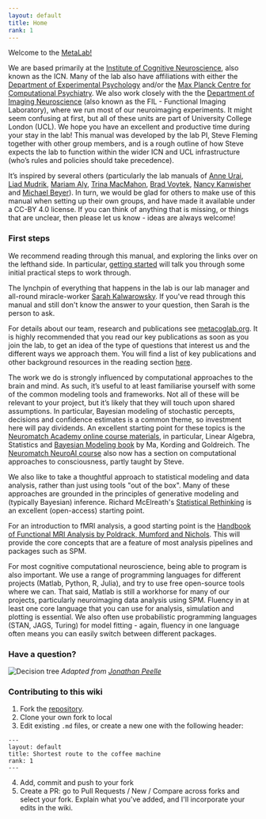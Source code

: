 ```yaml
---
layout: default
title: Home
rank: 1
---
```


Welcome to the [MetaLab!](http://metacoglab.org/)

We are based primarily at the [Institute of Cognitive Neuroscience](https://www.ucl.ac.uk/brain-sciences/icn), also known as the ICN. Many of the lab also have affiliations with either the [Department of Experimental Psychology](https://www.ucl.ac.uk/pals/research/experimental-psychology/) and/or the [Max Planck Centre for Computational Psychiatry](https://www.mps-ucl-centre.mpg.de/). We also work closely with the the [Department of Imaging Neuroscience](https://www.fil.ion.ucl.ac.uk/) (also known as the FIL - Functional Imaging Laboratory), where we run most of our neuroimaging experiments. It might seem confusing at first, but all of these units are part of University College London (UCL). We hope you have an excellent and productive time during your stay in the lab! This manual was developed by the lab PI, Steve Fleming together with other group members, and is a rough outline of how Steve expects the lab to function within the wider ICN and UCL infrastructure (who’s rules and policies should take precedence). 

It’s inspired by several others (particularly the lab manuals of [Anne Urai](https://github.com/anne-urai/lab_wiki), [Liad Mudrik](https://people.socsci.tau.ac.il/mu/mudriklab/lab-philosophy-and-procedures/), [Mariam Aly](https://osf.io/mdh87/wiki/home/), [Trina MacMahon](https://d1uqjtzsuwlnsf.cloudfront.net/wp-content/uploads/sites/163/2016/11/McMahon_UW_Compact_Example.pdf), [Brad Voytek](https://voyteklab.com/philosophy), [Nancy Kanwisher]() and [Michael Beyer](https://docs.google.com/document/d/1Y1wzFVdp-FCoGM47okaW5eYdOOfpgXD5nM9Q7DpwAMo/edit)). In turn, we would be glad for others to make use of this manual when setting up their own groups, and have made it available under a CC-BY 4.0 license. If you can think of anything that is missing, or things that are unclear, then please let us know - ideas are always welcome!

### First steps

We recommend reading through this manual, and exploring the links over on the lefthand side. In particular, [getting started](getting_started) will talk you through some initial practical steps to work through.

The lynchpin of everything that happens in the lab is our lab manager and all-round miracle-worker [Sarah Kalwarowsky](http://metacoglab.org/people). If you've read through this manual and still don't know the answer to your question, then Sarah is the person to ask.

For details about our team, research and publications see [metacoglab.org](http://metacoglab.org). It is highly recommended that you read our key publications as soon as you join the lab, to get an idea of the type of questions that interest us and the different ways we approach them. You will find a list of key publications and other background resources in the reading section [here](getting_started).

The work we do is strongly influenced by computational approaches to the brain and mind. As such, it’s useful to at least familiarise yourself with some of the common modeling tools and frameworks. Not all of these will be relevant to your project, but it’s likely that they will touch upon shared assumptions. In particular, Bayesian modeling of stochastic percepts, decisions and confidence estimates is a common theme, so investment here will pay dividends. An excellent starting point for these topics is the [Neuromatch Academy online course materials]( https://compneuro.neuromatch.io/tutorials/intro.html), in particular, Linear Algebra, Statistics and [Bayesian Modeling book](https://mitpress.mit.edu/9780262047593/bayesian-models-of-perception-and-action/) by Ma, Kording and Goldreich. The [Neuromatch NeuroAI course](https://neuroai.neuromatch.io/tutorials/W2D5_Mysteries/student/W2D5_Intro.html) also now has a section on computational approaches to consciousness, partly taught by Steve.

We also like to take a thoughtful approach to statistical modeling and data analysis, rather than just using tools "out of the box". Many of these approaches are grounded in the principles of generative modeling and (typically Bayesian) inference. Richard McElreath's [Statistical Rethinking](http://xcelab.net/rm/) is an excellent (open-access) starting point.

For an introduction to fMRI analysis, a good starting point is the [Handbook of Functional MRI Analysis by Poldrack, Mumford and Nichols](https://www.cambridge.org/core/books/handbook-of-functional-mri-data-analysis/8EDF966C65811FCCC306F7C916228529). This will provide the core concepts that are a feature of most analysis pipelines and packages such as SPM.

For most cognitive computational neuroscience, being able to program is also important. We use a range of programming languages for different projects (Matlab, Python, R, Julia), and try to use free open-source tools where we can. That said, Matlab is still a workhorse for many of our projects, particularly neuroimaging data analysis using SPM. Fluency in at least one core language that you can use for analysis, simulation and plotting is essential. We also often use probabilistic programming languages (STAN, JAGS, Turing) for model fitting - again, fluency in one language often means you can easily switch between different packages.

### Have a question?
![Decision tree](https://github.com/anne-urai/lab_wiki/blob/main/lab_decision_tree.png?raw=true)
_Adapted from [Jonathan Peelle](https://github.com/jpeelle/peellelab_manual/blob/master/figures/lab_decision_tree.pdf)_

### Contributing to this wiki
1. Fork the [repository](https://github.com/metacoglab/lab_wiki).
2. Clone your own fork to local
3. Edit existing `.md` files, or create a new one with the following header:
```
--- 
layout: default
title: Shortest route to the coffee machine
rank: 1
---
```
4. Add, commit and push to your fork
5. Create a PR: go to Pull Requests / New / Compare across forks and select your fork. Explain what you've added, and
 I'll incorporate your edits in the wiki.
